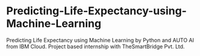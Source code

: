 # Predicting-Life-Expectancy-using-Machine-Learning
Predicting Life Expectancy using Machine Learning by Python and AUTO AI from IBM Cloud. Project based internship with TheSmartBridge Pvt. Ltd. 
